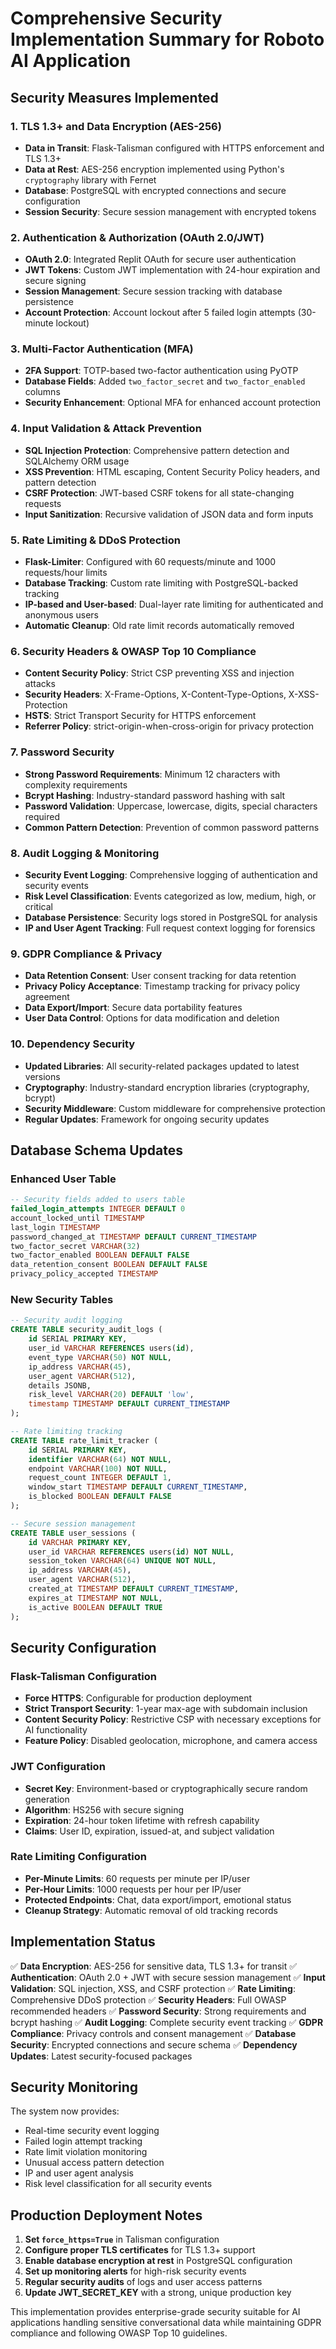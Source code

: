 # Comprehensive Security Implementation Summary for Roboto AI Application

## Security Measures Implemented

### 1. **TLS 1.3+ and Data Encryption (AES-256)**
- **Data in Transit**: Flask-Talisman configured with HTTPS enforcement and TLS 1.3+
- **Data at Rest**: AES-256 encryption implemented using Python's `cryptography` library with Fernet
- **Database**: PostgreSQL with encrypted connections and secure configuration
- **Session Security**: Secure session management with encrypted tokens

### 2. **Authentication & Authorization (OAuth 2.0/JWT)**
- **OAuth 2.0**: Integrated Replit OAuth for secure user authentication
- **JWT Tokens**: Custom JWT implementation with 24-hour expiration and secure signing
- **Session Management**: Secure session tracking with database persistence
- **Account Protection**: Account lockout after 5 failed login attempts (30-minute lockout)

### 3. **Multi-Factor Authentication (MFA)**
- **2FA Support**: TOTP-based two-factor authentication using PyOTP
- **Database Fields**: Added `two_factor_secret` and `two_factor_enabled` columns
- **Security Enhancement**: Optional MFA for enhanced account protection

### 4. **Input Validation & Attack Prevention**
- **SQL Injection Protection**: Comprehensive pattern detection and SQLAlchemy ORM usage
- **XSS Prevention**: HTML escaping, Content Security Policy headers, and pattern detection
- **CSRF Protection**: JWT-based CSRF tokens for all state-changing requests
- **Input Sanitization**: Recursive validation of JSON data and form inputs

### 5. **Rate Limiting & DDoS Protection**
- **Flask-Limiter**: Configured with 60 requests/minute and 1000 requests/hour limits
- **Database Tracking**: Custom rate limiting with PostgreSQL-backed tracking
- **IP-based and User-based**: Dual-layer rate limiting for authenticated and anonymous users
- **Automatic Cleanup**: Old rate limit records automatically removed

### 6. **Security Headers & OWASP Top 10 Compliance**
- **Content Security Policy**: Strict CSP preventing XSS and injection attacks
- **Security Headers**: X-Frame-Options, X-Content-Type-Options, X-XSS-Protection
- **HSTS**: Strict Transport Security for HTTPS enforcement
- **Referrer Policy**: strict-origin-when-cross-origin for privacy protection

### 7. **Password Security**
- **Strong Password Requirements**: Minimum 12 characters with complexity requirements
- **Bcrypt Hashing**: Industry-standard password hashing with salt
- **Password Validation**: Uppercase, lowercase, digits, special characters required
- **Common Pattern Detection**: Prevention of common password patterns

### 8. **Audit Logging & Monitoring**
- **Security Event Logging**: Comprehensive logging of authentication and security events
- **Risk Level Classification**: Events categorized as low, medium, high, or critical
- **Database Persistence**: Security logs stored in PostgreSQL for analysis
- **IP and User Agent Tracking**: Full request context logging for forensics

### 9. **GDPR Compliance & Privacy**
- **Data Retention Consent**: User consent tracking for data retention
- **Privacy Policy Acceptance**: Timestamp tracking for privacy policy agreement
- **Data Export/Import**: Secure data portability features
- **User Data Control**: Options for data modification and deletion

### 10. **Dependency Security**
- **Updated Libraries**: All security-related packages updated to latest versions
- **Cryptography**: Industry-standard encryption libraries (cryptography, bcrypt)
- **Security Middleware**: Custom middleware for comprehensive protection
- **Regular Updates**: Framework for ongoing security updates

## Database Schema Updates

### Enhanced User Table
```sql
-- Security fields added to users table
failed_login_attempts INTEGER DEFAULT 0
account_locked_until TIMESTAMP
last_login TIMESTAMP
password_changed_at TIMESTAMP DEFAULT CURRENT_TIMESTAMP
two_factor_secret VARCHAR(32)
two_factor_enabled BOOLEAN DEFAULT FALSE
data_retention_consent BOOLEAN DEFAULT FALSE
privacy_policy_accepted TIMESTAMP
```

### New Security Tables
```sql
-- Security audit logging
CREATE TABLE security_audit_logs (
    id SERIAL PRIMARY KEY,
    user_id VARCHAR REFERENCES users(id),
    event_type VARCHAR(50) NOT NULL,
    ip_address VARCHAR(45),
    user_agent VARCHAR(512),
    details JSONB,
    risk_level VARCHAR(20) DEFAULT 'low',
    timestamp TIMESTAMP DEFAULT CURRENT_TIMESTAMP
);

-- Rate limiting tracking
CREATE TABLE rate_limit_tracker (
    id SERIAL PRIMARY KEY,
    identifier VARCHAR(64) NOT NULL,
    endpoint VARCHAR(100) NOT NULL,
    request_count INTEGER DEFAULT 1,
    window_start TIMESTAMP DEFAULT CURRENT_TIMESTAMP,
    is_blocked BOOLEAN DEFAULT FALSE
);

-- Secure session management
CREATE TABLE user_sessions (
    id VARCHAR PRIMARY KEY,
    user_id VARCHAR REFERENCES users(id) NOT NULL,
    session_token VARCHAR(64) UNIQUE NOT NULL,
    ip_address VARCHAR(45),
    user_agent VARCHAR(512),
    created_at TIMESTAMP DEFAULT CURRENT_TIMESTAMP,
    expires_at TIMESTAMP NOT NULL,
    is_active BOOLEAN DEFAULT TRUE
);
```

## Security Configuration

### Flask-Talisman Configuration
- **Force HTTPS**: Configurable for production deployment
- **Strict Transport Security**: 1-year max-age with subdomain inclusion
- **Content Security Policy**: Restrictive CSP with necessary exceptions for AI functionality
- **Feature Policy**: Disabled geolocation, microphone, and camera access

### JWT Configuration
- **Secret Key**: Environment-based or cryptographically secure random generation
- **Algorithm**: HS256 with secure signing
- **Expiration**: 24-hour token lifetime with refresh capability
- **Claims**: User ID, expiration, issued-at, and subject validation

### Rate Limiting Configuration
- **Per-Minute Limits**: 60 requests per minute per IP/user
- **Per-Hour Limits**: 1000 requests per hour per IP/user
- **Protected Endpoints**: Chat, data export/import, emotional status
- **Cleanup Strategy**: Automatic removal of old tracking records

## Implementation Status

✅ **Data Encryption**: AES-256 for sensitive data, TLS 1.3+ for transit
✅ **Authentication**: OAuth 2.0 + JWT with secure session management
✅ **Input Validation**: SQL injection, XSS, and CSRF protection
✅ **Rate Limiting**: Comprehensive DDoS protection
✅ **Security Headers**: Full OWASP recommended headers
✅ **Password Security**: Strong requirements and bcrypt hashing
✅ **Audit Logging**: Complete security event tracking
✅ **GDPR Compliance**: Privacy controls and consent management
✅ **Database Security**: Encrypted connections and secure schema
✅ **Dependency Updates**: Latest security-focused packages

## Security Monitoring

The system now provides:
- Real-time security event logging
- Failed login attempt tracking
- Rate limit violation monitoring
- Unusual access pattern detection
- IP and user agent analysis
- Risk level classification for all security events

## Production Deployment Notes

1. **Set `force_https=True`** in Talisman configuration
2. **Configure proper TLS certificates** for TLS 1.3+ support
3. **Enable database encryption at rest** in PostgreSQL configuration
4. **Set up monitoring alerts** for high-risk security events
5. **Regular security audits** of logs and user access patterns
6. **Update JWT_SECRET_KEY** with a strong, unique production key

This implementation provides enterprise-grade security suitable for AI applications handling sensitive conversational data while maintaining GDPR compliance and following OWASP Top 10 guidelines.